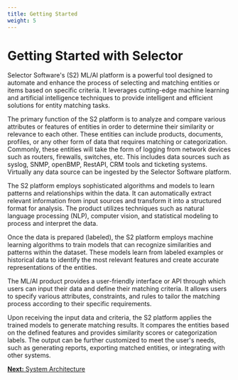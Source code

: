 ```yaml
---
title: Getting Started
weight: 5
---
```


# Getting Started with Selector

Selector Software's (S2) ML/AI platform is a powerful tool designed to automate and enhance the process of selecting and matching entities or items based on specific criteria. It leverages cutting-edge machine learning and artificial intelligence techniques to provide intelligent and efficient solutions for entity matching tasks.

The primary function of the S2 platform is to analyze and compare various attributes or features of entities in order to determine their similarity or relevance to each other. These entities can include products, documents, profiles, or any other form of data that requires matching or categorization. Commonly, these entities will take the form of logging from network devices such as routers, firewalls, switches, etc. This includes data sources such as syslog, SNMP, openBMP, RestAPI, CRM tools and ticketing systems. Virtually any data source can be ingested by the Selector Software platform.

The S2 platform employs sophisticated algorithms and models to learn patterns and relationships within the data. It can automatically extract relevant information from input sources and transform it into a structured format for analysis. The product utilizes techniques such as natural language processing (NLP), computer vision, and statistical modeling to process and interpret the data.

Once the data is prepared (labeled), the S2 platform employs machine learning algorithms to train models that can recognize similarities and patterns within the dataset. These models learn from labeled examples or historical data to identify the most relevant features and create accurate representations of the entities.

The ML/AI product provides a user-friendly interface or API through which users can input their data and define their matching criteria. It allows users to specify various attributes, constraints, and rules to tailor the matching process according to their specific requirements.

Upon receiving the input data and criteria, the S2 platform applies the trained models to generate matching results. It compares the entities based on the defined features and provides similarity scores or categorization labels. The output can be further customized to meet the user's needs, such as generating reports, exporting matched entities, or integrating with other systems.


[**Next:** System Architecture](/selector/getting-started/architecture/ "Next Step")
